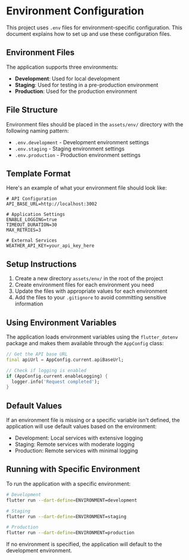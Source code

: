 # Environment Configuration

This project uses `.env` files for environment-specific configuration. This document explains how to set up and use these configuration files.

## Environment Files

The application supports three environments:

- **Development**: Used for local development
- **Staging**: Used for testing in a pre-production environment
- **Production**: Used for the production environment

## File Structure

Environment files should be placed in the `assets/env/` directory with the following naming pattern:

- `.env.development` - Development environment settings
- `.env.staging` - Staging environment settings
- `.env.production` - Production environment settings

## Template Format

Here's an example of what your environment file should look like:

```
# API Configuration
API_BASE_URL=http://localhost:3002

# Application Settings
ENABLE_LOGGING=true
TIMEOUT_DURATION=30
MAX_RETRIES=3

# External Services
WEATHER_API_KEY=your_api_key_here
```

## Setup Instructions

1. Create a new directory `assets/env/` in the root of the project
2. Create environment files for each environment you need
3. Update the files with appropriate values for each environment
4. Add the files to your `.gitignore` to avoid committing sensitive information

## Using Environment Variables

The application loads environment variables using the `flutter_dotenv` package and makes them available through the `AppConfig` class:

```dart
// Get the API base URL
final apiUrl = AppConfig.current.apiBaseUrl;

// Check if logging is enabled
if (AppConfig.current.enableLogging) {
  logger.info('Request completed');
}
```

## Default Values

If an environment file is missing or a specific variable isn't defined, the application will use default values based on the environment:

- Development: Local services with extensive logging
- Staging: Remote services with moderate logging
- Production: Remote services with minimal logging

## Running with Specific Environment

To run the application with a specific environment:

```bash
# Development
flutter run --dart-define=ENVIRONMENT=development

# Staging
flutter run --dart-define=ENVIRONMENT=staging

# Production
flutter run --dart-define=ENVIRONMENT=production
```

If no environment is specified, the application will default to the development environment. 